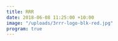```yaml
---
title: RRR
date: 2018-06-08 11:25:00 +10:00
image: "/uploads/3rrr-logo-blk-red.jpg"
program: true
---
```


